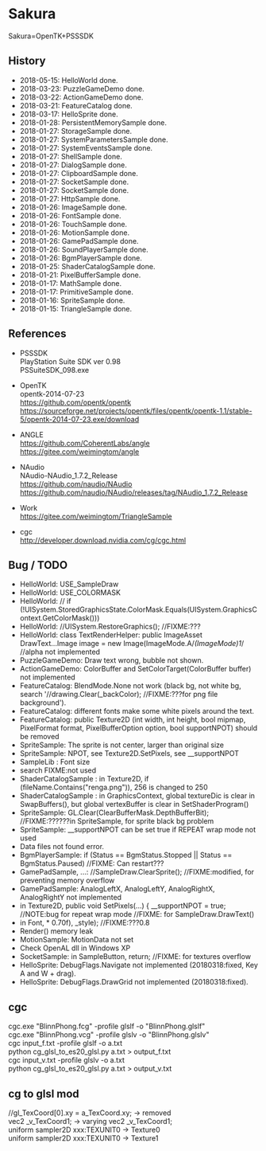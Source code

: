# Sakura  
Sakura=OpenTK+PSSSDK  

## History  
* 2018-05-15: HelloWorld done.  
* 2018-03-23: PuzzleGameDemo done.  
* 2018-03-22: ActionGameDemo done.  
* 2018-03-21: FeatureCatalog done.  
* 2018-03-17: HelloSprite done.  
* 2018-01-28: PersistentMemorySample done.  
* 2018-01-27: StorageSample done.  
* 2018-01-27: SystemParametersSample done.  
* 2018-01-27: SystemEventsSample done.  
* 2018-01-27: ShellSample done.  
* 2018-01-27: DialogSample done.  
* 2018-01-27: ClipboardSample done.  
* 2018-01-27: SocketSample done.  
* 2018-01-27: SocketSample done.  
* 2018-01-27: HttpSample done.  
* 2018-01-26: ImageSample done.  
* 2018-01-26: FontSample done.  
* 2018-01-26: TouchSample done.  
* 2018-01-26: MotionSample done.  
* 2018-01-26: GamePadSample done.  
* 2018-01-26: SoundPlayerSample done.  
* 2018-01-26: BgmPlayerSample done.  
* 2018-01-25: ShaderCatalogSample done.  
* 2018-01-21: PixelBufferSample done.  
* 2018-01-17: MathSample done.  
* 2018-01-17: PrimitiveSample done.  
* 2018-01-16: SpriteSample done.  
* 2018-01-15: TriangleSample done.  

## References    
* PSSSDK  
PlayStation Suite SDK ver 0.98  
PSSuiteSDK_098.exe  

* OpenTK  
opentk-2014-07-23  
https://github.com/opentk/opentk  
https://sourceforge.net/projects/opentk/files/opentk/opentk-1.1/stable-5/opentk-2014-07-23.exe/download  

* ANGLE  
https://github.com/CoherentLabs/angle  
https://gitee.com/weimingtom/angle    

* NAudio  
NAudio-NAudio\_1.7.2\_Release  
https://github.com/naudio/NAudio  
https://github.com/naudio/NAudio/releases/tag/NAudio_1.7.2_Release  

* Work  
https://gitee.com/weimingtom/TriangleSample  

* cgc  
http://developer.download.nvidia.com/cg/cgc.html  

## Bug / TODO  
* HelloWorld: USE_SampleDraw  
* HelloWorld: USE_COLORMASK  
* HelloWorld: //			if (!UISystem.StoredGraphicsState.ColorMask.Equals(UISystem.GraphicsContext.GetColorMask()))  
* HelloWorld: //UISystem.RestoreGraphics(); //FIXME:???  
* HelloWorld: class TextRenderHelper: public ImageAsset DrawText...Image image = new Image(ImageMode.A/*(ImageMode)1*/ //alpha not implemented  
* PuzzleGameDemo: Draw text wrong, bubble not shown.   
* ActionGameDemo: ColorBuffer and SetColorTarget(ColorBuffer buffer) not implemented  
* FeatureCatalog: BlendMode.None not work (black bg, not white bg, search '//drawing.Clear(_backColor); //FIXME:???for png file background').  
* FeatureCatalog: different fonts make some white pixels around the text.   
* FeatureCatalog: public Texture2D (int width, int height, bool mipmap, PixelFormat format, PixelBufferOption option, bool supportNPOT) should be removed
* SpriteSample: The sprite is not center, larger than original size  
* SpriteSample: NPOT, see Texture2D.SetPixels, see __supportNPOT  
* SampleLib : Font size  
* search FIXME:not used  
* ShaderCatalogSample : in Texture2D, if (fileName.Contains("renga.png")), 256 is changed to 250  
* ShaderCatalogSample : in GraphicsContext, global textureDic is clear in SwapBuffers(), but global vertexBuffer is clear in SetShaderProgram()  
* SpriteSample: GL.Clear(ClearBufferMask.DepthBufferBit);  //FIXME:??????in SpriteSample, for sprite black bg problem  
* SpriteSample: __supportNPOT can be set true if REPEAT wrap mode not used  
* Data files not found error.  
* BgmPlayerSample: if (Status == BgmStatus.Stopped || Status == BgmStatus.Paused) //FIXME: Can restart???   
* GamePadSample, ...: //SampleDraw.ClearSprite(); //FIXME:modified, for preventing memory overflow  
* GamePadSample: AnalogLeftX, AnalogLeftY, AnalogRightX, AnalogRightY not implemented  
* in Texture2D, public void SetPixels(...) { __supportNPOT = true; //NOTE:bug for repeat wrap mode //FIXME: for SampleDraw.DrawText()  
* in Font, * 0.70f), _style); //FIXME:???0.8  
* Render() memory leak  
* MotionSample: MotionData not set  
* Check OpenAL dll in Windows XP  
* SocketSample: in SampleButton, return; //FIXME: for textures overflow  
* HelloSprite: DebugFlags.Navigate not implemented (20180318:fixed, Key A and W + drag).  
* HelloSprite: DebugFlags.DrawGrid not implemented (20180318:fixed).  

## cgc  
cgc.exe "BlinnPhong.fcg" -profile glslf -o "BlinnPhong.glslf"  
cgc.exe "BlinnPhong.vcg" -profile glslv -o "BlinnPhong.glslv"  
cgc input_f.txt -profile glslf -o a.txt  
python cg_glsl_to_es20_glsl.py a.txt > output_f.txt  
cgc input_v.txt -profile glslv -o a.txt  
python cg_glsl_to_es20_glsl.py a.txt > output_v.txt  

## cg to glsl mod 
//gl_TexCoord[0].xy = a_TexCoord.xy; -> removed  
vec2 _v_TexCoord1; -> varying vec2 _v_TexCoord1;  
uniform sampler2D xxx:TEXUNIT0 -> Texture0  
uniform sampler2D xxx:TEXUNIT0 -> Texture1  
